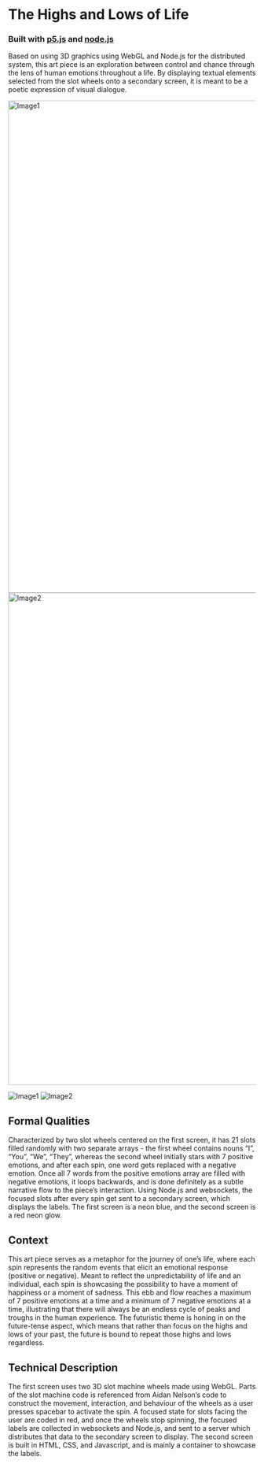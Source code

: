 # The Highs and Lows of Life

### **Built with [p5.js](https://p5js.org/) and [node.js](https://nodejs.org/en)**

Based on using 3D graphics using WebGL and Node.js for the distributed system, this art piece is an exploration between control and chance through the lens of human emotions throughout a life. By displaying textual elements selected from the slot wheels onto a secondary screen, it is meant to be a poetic expression of visual dialogue. 

<img src="https://github.com/lamvpham/the-highs-and-lows-of-life/blob/master/image1.png?raw=true" width="1000" title="Image1" alt="Image1">
<img src="https://github.com/lamvpham/the-highs-and-lows-of-life/blob/master/image2.png?raw=true" width="1000" title="Image2" alt="Image2">

![Image1](https://github.com/lamvpham/the-highs-and-lows-of-life/blob/master/image1.png?raw=true)
![Image2](https://github.com/lamvpham/the-highs-and-lows-of-life/blob/master/image2.png?raw=true)


## Formal Qualities
Characterized by two slot wheels centered on the first screen, it has 21 slots filled randomly with two separate arrays - the first wheel contains nouns “I”, “You”, “We”, “They”, whereas the second wheel initially stars with 7 positive emotions, and after each spin, one word gets replaced with a negative emotion. Once all 7 words from the positive emotions array are filled with negative emotions, it loops backwards, and is done definitely as a subtle narrative flow to the piece’s interaction. Using Node.js and websockets, the focused slots after every spin get sent to a secondary screen, which displays the labels. The first screen is a neon blue, and the second screen is a red neon glow.

## Context
This art piece serves as a metaphor for the journey of one’s life, where each spin represents the random events that elicit an emotional response (positive or negative). Meant to reflect the unpredictability of life and an individual, each spin is showcasing the possibility to have a moment of happiness or a moment of sadness. This ebb and flow reaches a maximum of 7 positive emotions at a time and a minimum of 7 negative emotions at a time, illustrating that there will always be an endless cycle of peaks and troughs in the human experience. The futuristic theme is honing in on the future-tense aspect, which means that rather than focus on the highs and lows of your past, the future is bound to repeat those highs and lows regardless.  


## Technical Description
The first screen uses two 3D slot machine wheels made using WebGL. Parts of the slot machine code is referenced from Aidan Nelson’s code to construct the movement, interaction, and behaviour of the wheels as a user presses spacebar to activate the spin. A focused state for slots facing the user are coded in red, and once the wheels stop spinning, the focused labels are collected in websockets and Node.js, and sent to a server which distributes that data to the secondary screen to display. The second screen is built in HTML, CSS, and Javascript, and is mainly a container to showcase the labels.
